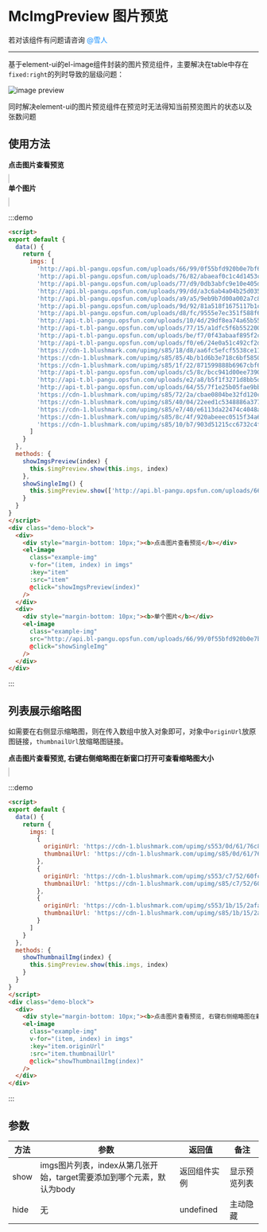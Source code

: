 # McImgPreview  图片预览

若对该组件有问题请咨询 <span style="color:#1890ff;">@雪人</span>

---

基于element-ui的el-image组件封装的图片预览组件，主要解决在table中存在`fixed:right`的列时导致的层级问题：

![image preview](https://jade-magic-d0b.notion.site/image/https%3A%2F%2Fs3-us-west-2.amazonaws.com%2Fsecure.notion-static.com%2Fd9dad5b2-3d3f-4174-b971-23036933f966%2Fac99426eb5f4aa58c6977fa83f42fa4bb08738ee.png?table=block&id=e5fe33af-59bf-48b0-9f83-9f49a21971f0&spaceId=43e1b609-a691-4162-9b00-8a161ae06ef3&width=1920&userId=&cache=v2)

同时解决element-ui的图片预览组件在预览时无法得知当前预览图片的状态以及张数问题

## 使用方法

<style>
  .example-img {
    width: 100px;
    height: 100px;
    margin: 0px 10px 10px 0;
    border: 1px solid #ccc;
    border-radius: 5px;
    cursor: pointer;
  }
</style>
<script>
export default {
  data() {
    return {
      imgs: [
        'http://api.bl-pangu.opsfun.com/uploads/66/99/0f55bfd920b0e7bf621e781d408e6699.jpg',
        'http://api.bl-pangu.opsfun.com/uploads/76/82/abaeaf0c1c4d1453c5414dc745957682.jpg',
        'http://api.bl-pangu.opsfun.com/uploads/77/d9/0db3abfc9e10e405d8423885398377d9.jpg',
        'http://api.bl-pangu.opsfun.com/uploads/99/dd/a3c6ab4a04b25d0350a60f4806c199dd.jpg',
        'http://api.bl-pangu.opsfun.com/uploads/a9/a5/9eb9b7d00a002a7c874018e2f35aa9a5.jpg',
        'http://api.bl-pangu.opsfun.com/uploads/9d/92/81a518f1675117b1c0e08e395e749d92.jpg',
        'http://api.bl-pangu.opsfun.com/uploads/d8/fc/9555e7ec351f588f6748c8016022d8fc.jpg',
        'http://api-t.bl-pangu.opsfun.com/uploads/10/4d/29df8ea74a65b55925b2ddd153d1104d.jpg',
        'http://api-t.bl-pangu.opsfun.com/uploads/77/15/a1dfc5f6b552200792fc4ace9b437715.png',
        'http://api-t.bl-pangu.opsfun.com/uploads/be/f7/0f43abaaf895f2ca288d5166d9febef7.jpg',
        'http://api-t.bl-pangu.opsfun.com/uploads/f0/e6/24e0a51c492cf2d730d58ea80e59f0e6.jpg',
        'https://cdn-1.blushmark.com/upimg/s85/18/d8/aa6fc5efcf5538ce114894ef9b6418d8.jpg',
        'https://cdn-1.blushmark.com/upimg/s85/85/4b/b1d6b3e718c6bf585082bafffab8854b.jpg',
        'https://cdn-1.blushmark.com/upimg/s85/1f/22/871599888b6967cbf6d1d44f14bf1f22.jpg',
        'http://api-t.bl-pangu.opsfun.com/uploads/c5/8c/bcc941d00ee739025633c75f8f1ec58c.png',
        'http://api-t.bl-pangu.opsfun.com/uploads/e2/a8/b5f1f3271d8bb5d1cfef434d8d17e2a8.jpg',
        'http://api-t.bl-pangu.opsfun.com/uploads/64/55/7f1e25b05fae9bba896b63f19cb86455.jpg',
        'https://cdn-1.blushmark.com/upimg/s85/72/2a/cbae0804be32fd120cd88e10470c722a.jpg',
        'https://cdn-1.blushmark.com/upimg/s85/40/04/22eed1c5348886a377cb8e69f19e4004.jpg',
        'https://cdn-1.blushmark.com/upimg/s85/e7/40/e6113da22474c4048a7d6e235314e740.jpg',
        'https://cdn-1.blushmark.com/upimg/s85/8c/4f/920abeeec0515f34a615233a23cc8c4f.jpg',
        'https://cdn-1.blushmark.com/upimg/s85/10/b7/903d51215cc6732c4f00abf3d19b10b7.jpg'
      ],
      imgs2: [
        {
          originUrl: 'https://cdn-1.blushmark.com/upimg/s553/0d/61/76c8a6764e09ab9a924fb1006ecc0d61.jpg',
          thumbnailUrl: 'https://cdn-1.blushmark.com/upimg/s85/0d/61/76c8a6764e09ab9a924fb1006ecc0d61.jpg'
        },
        {
          originUrl: 'https://cdn-1.blushmark.com/upimg/s553/c7/52/60fcabd4011ae06e427365ec818bc752.jpg',
          thumbnailUrl: 'https://cdn-1.blushmark.com/upimg/s85/c7/52/60fcabd4011ae06e427365ec818bc752.jpg'
        },
        {
          originUrl: 'https://cdn-1.blushmark.com/upimg/s553/1b/15/2afa58d808872be254210edb28771b15.jpg',
          thumbnailUrl: 'https://cdn-1.blushmark.com/upimg/s85/1b/15/2afa58d808872be254210edb28771b15.jpg'
        }
      ]
    }
  },
  methods: {
    showImgsPreview(index) {
      this.$imgPreview.show(this.imgs, index)
    },
    showSingleImg() {
      this.$imgPreview.show(['http://api.bl-pangu.opsfun.com/uploads/66/99/0f55bfd920b0e7bf621e781d408e6699.jpg'], 0)
    },
    showThumbnailImg() {
      this.$imgPreview.show(this.imgs2, 0)
    }
  }
}
</script>
<div class="demo-block">
  <div>
    <div style="margin-bottom: 10px;"><b>点击图片查看预览</b></div>
    <el-image
      class="example-img"
      v-for="(item, index) in imgs"
      :key="item"
      :src="item"
      @click="showImgsPreview(index)"
    />
  </div>
  <div>
    <div style="margin-bottom: 10px;"><b>单个图片</b></div>
    <el-image
      class="example-img"
      src="http://api.bl-pangu.opsfun.com/uploads/66/99/0f55bfd920b0e7bf621e781d408e6699.jpg"
      @click="showSingleImg"
    />
  </div>
</div>

:::demo

```html
<script>
export default {
  data() {
    return {
      imgs: [
        'http://api.bl-pangu.opsfun.com/uploads/66/99/0f55bfd920b0e7bf621e781d408e6699.jpg',
        'http://api.bl-pangu.opsfun.com/uploads/76/82/abaeaf0c1c4d1453c5414dc745957682.jpg',
        'http://api.bl-pangu.opsfun.com/uploads/77/d9/0db3abfc9e10e405d8423885398377d9.jpg',
        'http://api.bl-pangu.opsfun.com/uploads/99/dd/a3c6ab4a04b25d0350a60f4806c199dd.jpg',
        'http://api.bl-pangu.opsfun.com/uploads/a9/a5/9eb9b7d00a002a7c874018e2f35aa9a5.jpg',
        'http://api.bl-pangu.opsfun.com/uploads/9d/92/81a518f1675117b1c0e08e395e749d92.jpg',
        'http://api.bl-pangu.opsfun.com/uploads/d8/fc/9555e7ec351f588f6748c8016022d8fc.jpg',
        'http://api-t.bl-pangu.opsfun.com/uploads/10/4d/29df8ea74a65b55925b2ddd153d1104d.jpg',
        'http://api-t.bl-pangu.opsfun.com/uploads/77/15/a1dfc5f6b552200792fc4ace9b437715.png',
        'http://api-t.bl-pangu.opsfun.com/uploads/be/f7/0f43abaaf895f2ca288d5166d9febef7.jpg',
        'http://api-t.bl-pangu.opsfun.com/uploads/f0/e6/24e0a51c492cf2d730d58ea80e59f0e6.jpg',
        'https://cdn-1.blushmark.com/upimg/s85/18/d8/aa6fc5efcf5538ce114894ef9b6418d8.jpg',
        'https://cdn-1.blushmark.com/upimg/s85/85/4b/b1d6b3e718c6bf585082bafffab8854b.jpg',
        'https://cdn-1.blushmark.com/upimg/s85/1f/22/871599888b6967cbf6d1d44f14bf1f22.jpg',
        'http://api-t.bl-pangu.opsfun.com/uploads/c5/8c/bcc941d00ee739025633c75f8f1ec58c.png',
        'http://api-t.bl-pangu.opsfun.com/uploads/e2/a8/b5f1f3271d8bb5d1cfef434d8d17e2a8.jpg',
        'http://api-t.bl-pangu.opsfun.com/uploads/64/55/7f1e25b05fae9bba896b63f19cb86455.jpg',
        'https://cdn-1.blushmark.com/upimg/s85/72/2a/cbae0804be32fd120cd88e10470c722a.jpg',
        'https://cdn-1.blushmark.com/upimg/s85/40/04/22eed1c5348886a377cb8e69f19e4004.jpg',
        'https://cdn-1.blushmark.com/upimg/s85/e7/40/e6113da22474c4048a7d6e235314e740.jpg',
        'https://cdn-1.blushmark.com/upimg/s85/8c/4f/920abeeec0515f34a615233a23cc8c4f.jpg',
        'https://cdn-1.blushmark.com/upimg/s85/10/b7/903d51215cc6732c4f00abf3d19b10b7.jpg'
      ]
    }
  },
  methods: {
    showImgsPreview(index) {
      this.$imgPreview.show(this.imgs, index)
    },
    showSingleImg() {
      this.$imgPreview.show(['http://api.bl-pangu.opsfun.com/uploads/66/99/0f55bfd920b0e7bf621e781d408e6699.jpg'], 0)
    }
  }
}
</script>
<div class="demo-block">
  <div>
    <div style="margin-bottom: 10px;"><b>点击图片查看预览</b></div>
    <el-image
      class="example-img"
      v-for="(item, index) in imgs"
      :key="item"
      :src="item"
      @click="showImgsPreview(index)"
    />
  </div>
  <div>
    <div style="margin-bottom: 10px;"><b>单个图片</b></div>
    <el-image
      class="example-img"
      src="http://api.bl-pangu.opsfun.com/uploads/66/99/0f55bfd920b0e7bf621e781d408e6699.jpg"
      @click="showSingleImg"
    />
  </div>
</div>
```

:::

## 列表展示缩略图

如需要在右侧显示缩略图，则在传入数组中放入对象即可，对象中`originUrl`放原图链接，`thumbnailUrl`放缩略图链接。

<div class="demo-block">
  <div>
    <div style="margin-bottom: 10px;"><b>点击图片查看预览, 右键右侧缩略图在新窗口打开可查看缩略图大小</b></div>
    <el-image
      class="example-img"
      v-for="(item, index) in imgs2"
      :key="item.originUrl"
      :src="item.thumbnailUrl"
      @click="showThumbnailImg(index)"
    />
  </div>
</div>

:::demo

```html
<script>
export default {
  data() {
    return {
      imgs: [
        {
          originUrl: 'https://cdn-1.blushmark.com/upimg/s553/0d/61/76c8a6764e09ab9a924fb1006ecc0d61.jpg',
          thumbnailUrl: 'https://cdn-1.blushmark.com/upimg/s85/0d/61/76c8a6764e09ab9a924fb1006ecc0d61.jpg'
        },
        {
          originUrl: 'https://cdn-1.blushmark.com/upimg/s553/c7/52/60fcabd4011ae06e427365ec818bc752.jpg',
          thumbnailUrl: 'https://cdn-1.blushmark.com/upimg/s85/c7/52/60fcabd4011ae06e427365ec818bc752.jpg'
        },
        {
          originUrl: 'https://cdn-1.blushmark.com/upimg/s553/1b/15/2afa58d808872be254210edb28771b15.jpg',
          thumbnailUrl: 'https://cdn-1.blushmark.com/upimg/s85/1b/15/2afa58d808872be254210edb28771b15.jpg'
        }
      ]
    }
  },
  methods: {
    showThumbnailImg(index) {
      this.$imgPreview.show(this.imgs, index)
    }
  }
}
</script>
<div class="demo-block">
  <div>
    <div style="margin-bottom: 10px;"><b>点击图片查看预览, 右键右侧缩略图在新窗口打开可查看缩略图大小</b></div>
    <el-image
      class="example-img"
      v-for="(item, index) in imgs"
      :key="item.originUrl"
      :src="item.thumbnailUrl"
      @click="showThumbnailImg(index)"
    />
  </div>
</div>
```

:::

## 参数

| 方法 | 参数 | 返回值 | 备注 |
| -- | -- | -- | -- |
| show | imgs图片列表，index从第几张开始，target需要添加到哪个元素，默认为body | 返回组件实例 | 显示预览列表 |
| hide | 无 | undefined | 主动隐藏 |